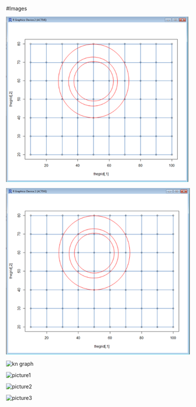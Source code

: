 #Images

<img src="https://github.com/HPDRC/GeoCloud/blob/master/GeoCloudMaintenance/docs/IMAGES/KN.graph.png" width="500"> 

![](https://github.com/HPDRC/GeoCloud/blob/master/GeoCloudMaintenance/docs/IMAGES/KN.graph.png)


![kn graph](https://user-images.githubusercontent.com/44629798/49058762-6cc45600-f1d3-11e8-9905-dadf4359bead.png)

![picture1](https://user-images.githubusercontent.com/44629798/49058763-6cc45600-f1d3-11e8-9ad0-e376e262f44b.png)

![picture2](https://user-images.githubusercontent.com/44629798/49058764-6cc45600-f1d3-11e8-8d7d-fd69df07d3af.png)

![picture3](https://user-images.githubusercontent.com/44629798/49058765-6cc45600-f1d3-11e8-8350-5238ca0c57a8.png)
